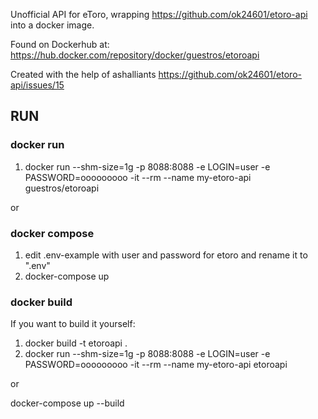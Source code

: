 
Unofficial API for eToro, wrapping https://github.com/ok24601/etoro-api into a docker image.

Found on Dockerhub at: https://hub.docker.com/repository/docker/guestros/etoroapi

Created with the help of ashalliants https://github.com/ok24601/etoro-api/issues/15

## RUN

### docker run

1. docker run --shm-size=1g -p 8088:8088 -e LOGIN=user -e PASSWORD=ooooooooo -it --rm --name my-etoro-api guestros/etoroapi

or 

### docker compose

1. edit .env-example with user and password for etoro and rename it to ".env"
2. docker-compose up

### docker build

If you want to build it yourself:

1. docker build -t etoroapi .
2. docker run --shm-size=1g -p 8088:8088 -e LOGIN=user -e PASSWORD=ooooooooo -it --rm --name my-etoro-api etoroapi

or 

docker-compose up --build
